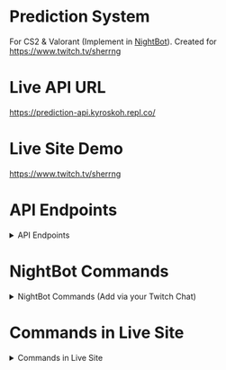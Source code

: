 # Prediction System
For CS2 &amp; Valorant (Implement in [NightBot](https://nightbot.tv)). Created for https://www.twitch.tv/sherrng

# Live API URL
https://prediction-api.kyroskoh.repl.co/

# Live Site Demo
https://www.twitch.tv/sherrng

# API Endpoints
<details>
<summary>API Endpoints</summary>

## Add your prediction
/prediction/:channel/add?username={user}&prediction=13-11

## Edit your prediction
/prediction/:channel/edit?username={user}&prediction=11-13

## List all predictions
/prediction/:channel/list

## Check on Prediction System status (Check for Close or Open)
/prediction/:channel/status

## Set result and show winners (Prediction System needs to be closed first)
/prediction/:channel/result?result=13-10

## Open a new prediction (WARN: Previous data will be cleared)
/prediction/:channel/open

## Close predictions
/prediction/:channel/close

## Force adding an user's prediction when Prediction has been closed
/prediction/:channel/addByOwner?username={otheruser}&prediction=13-9

## Force adding an user's prediction when Prediction has been closed
/prediction/:channel/addByMods?mods={modUser}&username={otherUser}&prediction=13-9

## Force adding an user's prediction when Prediction has been closed!
/prediction/:channel/addByAdmins?admins={adminUser}&username={otherUser}&prediction=13-9

## Add a Twitch Channel Prediction Admin
/prediction/:channel/admin/addAdmin?username={user}

## Remove a Twitch Channel Prediction Admin
/prediction/:channel/admin/removeAdmin?username={user}

## List all Twitch Channel Prediction Admins
/prediction/:channel/admin/list

</details>

# NightBot Commands
<details>
<summary>NightBot Commands (Add via your Twitch Chat)</summary>

## To show all the important prediction commands
```
!addcom !predictcmds -cd=5 Commands for Prediction System (created by @KyrosKoh): !opredict (mod only), !apredict xx-xx, !epredict xx-xx, !lpredict, !cpredict (mod only), !wpredict xx-xx (mod only), !fpredict username xx-xx (owner only), !spredict
```
 
## For everyone
### Add your prediction
```
!addcom !addpredict -cd=5 $(urlfetch https://prediction-api.kyroskoh.repl.co/prediction/$(channel)/add?username=$(user)&prediction=$(1))
```
```
!addcom !apredict -cd=5 $(urlfetch https://prediction-api.kyroskoh.repl.co/prediction/$(channel)/add?username=$(user)&prediction=$(1))
```
```
!addcom !ap -cd=5 $(urlfetch https://prediction-api.kyroskoh.repl.co/prediction/$(channel)/add?username=$(user)&prediction=$(1))
```
Usage: !apredict 13-11

### Edit your prediction
```
!addcom !editpredict -cd=5 $(urlfetch https://prediction-api.kyroskoh.repl.co/prediction/$(channel)/edit?
username=$(user)&prediction=$(1))
```
```
!addcom !epredict -cd=5 $(urlfetch https://prediction-api.kyroskoh.repl.co/prediction/$(channel)/edit?
username=$(user)&prediction=$(1))
```
```
!addcom !ep -cd=5 $(urlfetch https://prediction-api.kyroskoh.repl.co/prediction/$(channel)/edit?
username=$(user)&prediction=$(1))
```
Usage: !epredict 11-13

### List all predictions
```
!addcom !listpredict -cd=5 $(urlfetch https://prediction-api.kyroskoh.repl.co/prediction/$(channel)/list)
```
```
!addcom !lpredict -cd=5 $(urlfetch https://prediction-api.kyroskoh.repl.co/prediction/$(channel)/list)
```
```
!addcom !lp -cd=5 $(urlfetch https://prediction-api.kyroskoh.repl.co/prediction/$(channel)/list)
```
Usage: !lpredict

### Check on Prediction System status (Check for Close or Open)
```
!addcom !predictstatus -cd=5 $(urlfetch https://prediction-api.kyroskoh.repl.co/prediction/$(channel)/status)
```
```
!addcom !spredict -cd=5 $(urlfetch https://prediction-api.kyroskoh.repl.co/prediction/$(channel)/status)
```
```
!addcom !sp -cd=5 $(urlfetch https://prediction-api.kyroskoh.repl.co/prediction/$(channel)/status)
```
Usage: !spredict

## For Twitch Channel Owner
### Add a Twitch Channel Prediction Admin
```
!addcom !addadminpredict -cd=5 -ul=owner $(urlfetch https://prediction-api.kyroskoh.repl.co/prediction/$(channel)/admin/addAdmin?username=$(1))
```
Usage: !addadminpredict NightBot

### Remove a Twitch Channel Prediction Admin
```
!addcom !removeadminpredict -cd=5 -ul=owner $(urlfetch https://prediction-api.kyroskoh.repl.co/prediction/$(channel)/admin/removeAdmin?username=$(1))
```
```
!addcom !remadminpredict -cd=5 -ul=owner $(urlfetch https://prediction-api.kyroskoh.repl.co/prediction/$(channel)/admin/removeAdmin?username=$(1))
```
Usage: !remadminpredict NightBot

### List all Twitch Channel Prediction Admins
```
!addcom !listadminpredict -cd=5 $(urlfetch https://prediction-api.kyroskoh.repl.co/prediction/$(channel)/admin/list)
```
```
!addcom !ladminpredict $(urlfetch https://prediction-api.kyroskoh.repl.co/prediction/$(channel)/admin/list)
```
```
!addcom !lap $(urlfetch https://prediction-api.kyroskoh.repl.co/prediction/$(channel)/admin/list)
```
Usage: !ladminpredict

### Force adding an user's prediction when Prediction has been closed
```
!addcom !faddpredict -cd=5 -ul=owner $(urlfetch https://prediction-api.kyroskoh.repl.co/prediction/$(channel)/addByOwner?username=$(1)&prediction=$(2))
```
```
!addcom !fpredict -cd=5 -ul=owner $(urlfetch https://prediction-api.kyroskoh.repl.co/prediction/$(channel)/addByOwner?username=$(1)&prediction=$(2))
```
Usage: !fpredict NightBot 13-9

## For Twitch Channel Mods (Twitch Channel Owner can use too!)
### Force adding an user's prediction when Prediction has been closed
```
!addcom !fmodpredict -cd=5 -ul=mod $(urlfetch https://prediction-api.kyroskoh.repl.co/prediction/$(channel)/addByMods?mods=$(user)&username=$(1)&prediction=$(2))
```
Usage: !fmodpredict NightBot 13-9

### Open a new prediction (WARN: Previous data will be cleared)
```
!addcom !openpredict -cd=5 -ul=mod $(urlfetch https://prediction-api.kyroskoh.repl.co/prediction/$(channel)/open)
```
```
!addcom !opredict -cd=5 -ul=mod $(urlfetch https://prediction-api.kyroskoh.repl.co/prediction/$(channel)/open)
```
```
!addcom !op -cd=5 -ul=mod $(urlfetch https://prediction-api.kyroskoh.repl.co/prediction/$(channel)/open)
```
Usage: !opredict

### Close predictions
```
!addcom !closepredict -cd=5 -ul=mod $(urlfetch https://prediction-api.kyroskoh.repl.co/prediction/$(channel)/close)
```
```
!addcom !cpredict -cd=5 -ul=mod $(urlfetch https://prediction-api.kyroskoh.repl.co/prediction/$(channel)/close)
```
```
!addcom !cp -cd=5 -ul=mod $(urlfetch https://prediction-api.kyroskoh.repl.co/prediction/$(channel)/close)
```
Usage: !cpredict

### Set result and show winners (Prediction System needs to be closed first)
```
!addcom !wonpredict -cd=5 -ul=mod $(urlfetch https://prediction-api.kyroskoh.repl.co/prediction/$(channel)/result?result=$(1))
```
```
!addcom !wp -cd=5 -ul=mod $(urlfetch https://prediction-api.kyroskoh.repl.co/prediction/$(channel)/result?result=$(1))
```
```
!addcom !wpredict -cd=5 -ul=mod $(urlfetch https://prediction-api.kyroskoh.repl.co/prediction/$(channel)/result?result=$(1))
```
```
!addcom !resultpredict -cd=5 -ul=mod $(urlfetch https://prediction-api.kyroskoh.repl.co/prediction/$(channel)/result?result=$(1))
```
```
!addcom !rpredict -cd=5 -ul=mod $(urlfetch https://prediction-api.kyroskoh.repl.co/prediction/$(channel)/result?result=$(1))
```
```
!addcom !rp -cd=5 -ul=mod $(urlfetch https://prediction-api.kyroskoh.repl.co/prediction/$(channel)/result?result=$(1))
```
Usage: !wpredict 13-10

## For Assigned Twitch Channel Prediction Admins (No other access like Twitch Channel Mods)
### Force adding an user's prediction when Prediction has been closed!
```
!addcom !fadminpredict -cd=5 $(urlfetch https://prediction-api.kyroskoh.repl.co/prediction/$(channel)/addByAdmins?admins=$(user)&username=$(1)&prediction=$(2))
```
Usage: !fadminpredict NightBot 13-9

</details>

# Commands in Live Site
<details>
<summary>Commands in Live Site</summary>

## For everyone
### !addpredict / !apredict / !ap
Description: Add your prediction\
Usage: !apredict 13-11

### !editpredict / !epredict / !ep
Description: Edit your prediction\
Usage: !epredict 11-13

### !listpredict / !lpredict / !lp
Description: List all predictions\
Usage: !lpredict

### !predictstatus / !spredict / !sp
Description: Check on Prediction System status (Check for Close or Open)\
Usage: !spredict

## For Twitch Channel Owner
### !addadminpredict
Description: Add a Twitch Channel Prediction Admin\
Usage: !addadminpredict NightBot

### !removeadminpredict / !remadminpredict
Description: Remove a Twitch Channel Prediction Admin\
Usage: !remadminpredict NightBot

## !listadminpredict / !ladminpredict / !lap
Description: List all Twitch Channel Prediction Admins\
Usage: !ladminpredict

### !fpredict / !faddpredict
Description: Force adding an user's prediction when Prediction has been closed\
Usage: !fpredict NightBot 13-9

## For Twitch Channel Mods (Twitch Channel Owner can use too!)
### !fmodpredict
Description: Force adding an user's prediction when Prediction has been closed\
Usage: !fmodpredict NightBot 13-9

### !openpredict / !opredict / !op
Description: Open a new prediction (WARN: Previous data will be cleared)\
Usage: !opredict

### !closepredict / !cpredict / !cp
Description: Close predictions\
Usage: !cpredict

### !wonpredict / !wpredict / !wp / !resultpredict / !rpredict / !rp
Description: Set result and show winners (Prediction System needs to be closed first)\
Usage: !wpredict 13-10

## For Assigned Twitch Channel Prediction Admins (No other access like Twitch Channel Mods)
### !fadminpredict
Description: Force adding an user's prediction when Prediction has been closed!\
Usage: !fadminpredict NightBot 13-9

</details>